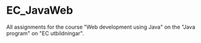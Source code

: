 # EC_JavaWeb
All assignments for the course "Web development using Java" on the "Java program" on "EC utbildningar".
